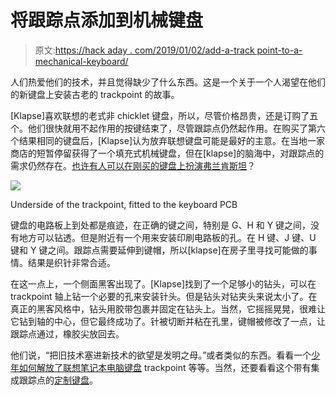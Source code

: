 # 将跟踪点添加到机械键盘

> 原文:[https://hack aday . com/2019/01/02/add-a-track point-to-a-mechanical-keyboard/](https://hackaday.com/2019/01/02/add-a-trackpoint-to-a-mechanical-keyboard/)

人们热爱他们的技术，并且觉得缺少了什么东西。这是一个关于一个人渴望在他们的新键盘上安装古老的 trackpoint 的故事。

[Klapse]喜欢联想的老式非 chicklet 键盘，所以，尽管价格昂贵，还是订购了五个。他们很快就用不起作用的按键结束了，尽管跟踪点仍然起作用。在购买了第六个结果相同的键盘后，[Klapse]认为放弃联想键盘可能是最好的主意。在当地一家商店的短暂停留获得了一个填充式机械键盘，但在[klapse]的脑海中，对跟踪点的需求仍然存在。[也许有人可以在刚买的键盘上扮演弗兰肯斯坦](https://geekhack.org/index.php?topic=98733.0)？

[![](../Images/183898953e1c6e51119b6b9f1831e688.png)](https://hackaday.com/wp-content/uploads/2019/01/trackpoint-added-to-mechanical-keyboard-underside-PCB.jpg)

Underside of the trackpoint, fitted to the keyboard PCB

键盘的电路板上到处都是痕迹，在正确的键之间，特别是 G、H 和 Y 键之间，没有地方可以钻透。但是附近有一个用来安装印刷电路板的孔。在 H 键、J 键、U 键和 Y 键之间。跟踪点需要延伸到键帽，所以[klapse]在房子里寻找可能做的事情。结果是织针非常合适。

在这一点上，一个侧面黑客出现了。[Klapse]找到了一个足够小的钻头，可以在 trackpoint 轴上钻一个必要的孔来安装针头。但是钻头对钻夹头来说太小了。在真正的黑客风格中，钻头用胶带包裹并固定在钻头上。当然，它摇摇晃晃，很难让它钻到轴的中心，但它最终成功了。针被切断并粘在孔里，键帽被修改了一点，让跟踪点通过，橡胶尖放回去。

他们说，“把旧技术塞进新技术的欲望是发明之母。”或者类似的东西。看看一个[少年如何解放了联想笔记本电脑键盘](https://hackaday.com/2018/12/04/teensy-liberates-the-thinkpad-keyboard/) trackpoint 等等。当然，还要看看这个带有集成跟踪点的[定制键盘](https://hackaday.com/2013/05/28/one-mans-adventures-in-custom-keyboard-development/)。